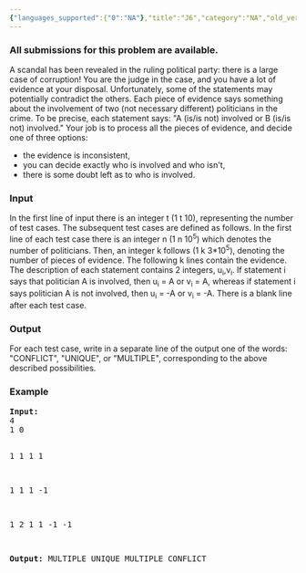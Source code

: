 ```yaml
---
{"languages_supported":{"0":"NA"},"title":"J6","category":"NA","old_version":true,"problem_code":"J6","tags":{"0":"NA"},"layout":"problem"}
---
```


<h3> All submissions for this problem are available. </h3><p>A scandal has been revealed in the ruling political party: there is a large case of corruption! You are the judge in the case, and you have a lot of evidence at your disposal. Unfortunately, some of the statements may potentially contradict the others. Each piece of evidence says something about the involvement of two (not necessary different) politicians in the crime. To be precise, each statement says: "A (is/is not) involved or B (is/is not) involved." Your job is to process all the pieces of evidence, and decide one of three options:</p>
<ul>
<li>the evidence is inconsistent,</li>
<li>you can decide exactly who is involved and who isn't,</li>
<li>there is some doubt left as to who is involved.</li>
</ul>

<h3>Input</h3>
<p>In the first line of input there is an integer t (1   t   10), representing the number of test cases. The subsequent test cases are defined as follows. In the first line of each test case there is an integer n (1   n   10<sup>5</sup>) which denotes the number of politicians. Then, an integer k follows (1   k   3*10<sup>5</sup>), denoting the number of pieces of evidence. The following k lines contain the evidence. The description of each statement contains 2 integers, u<sub>i</sub>,v<sub>i</sub>. If statement i says that politician A is involved, then u<sub>i</sub> = A or v<sub>i</sub> = A, whereas if statement i says politician A is not involved, then u<sub>i</sub> = -A or v<sub>i</sub> = -A. There is a blank line after each test case.</p>
<h3>Output</h3>
<p>For each test case, write in a separate line of the output one of the words: "CONFLICT", "UNIQUE", or "MULTIPLE", corresponding to the above described possibilities. </p>

<h3>Example</h3>
<pre><strong>Input:</strong>
4
1 0

1 1
1 1

1 1
1 -1

1 2
1 1
-1 -1


<strong>Output:</strong>
MULTIPLE
UNIQUE
MULTIPLE
CONFLICT
</pre>    